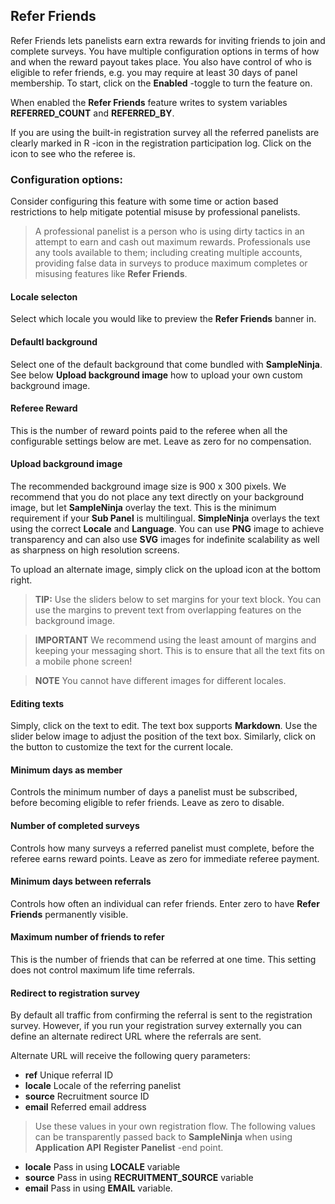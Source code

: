 ## Refer Friends

Refer Friends lets panelists earn extra rewards for inviting friends to join and complete surveys. You have multiple configuration options in terms of how and when the reward payout takes place. You also have control of who is eligible to refer friends, e.g. you may require at least 30 days of panel membership. To start, click on the **Enabled** -toggle to turn the feature on.

When enabled the **Refer Friends** feature writes to system variables **REFERRED_COUNT** and **REFERRED_BY**.

If you are using the built-in registration survey all the referred panelists are clearly marked in R -icon in the registration participation log. Click on the icon to see who the referee is.

### Configuration options:

Consider configuring this feature with some time or action based restrictions to help mitigate potential misuse by professional panelists. 

> A professional panelist is a person who is using dirty tactics in an attempt to earn and cash out maximum rewards. Professionals use any tools available to them; including creating multiple accounts, providing false data in surveys to produce maximum completes or misusing features like **Refer Friends**. 
 
#### Locale selecton
Select which locale you would like to preview the **Refer Friends** banner in.

#### Defaultl background
Select one of the default background that come bundled with **SampleNinja**. See below **Upload background image** how to upload your own custom background image.

#### Referee Reward
This is the number of reward points paid to the referee when all the configurable settings below are met. Leave as zero for no compensation.

#### Upload background image
The recommended background image size is 900 x 300 pixels. We recommend that you do not place any text directly on your background image, but let **SampleNinja** overlay the text. This is the minimum requirement if your **Sub Panel** is multilingual. **SimpleNinja** overlays the text using the correct **Locale** and **Language**. You can use **PNG** image to achieve transparency and can also use **SVG** images for indefinite scalability as well as sharpness on high resolution screens. 

To upload an alternate image, simply click on the upload icon at the bottom right. 

> **TIP:** Use the sliders below to set margins for your text block. You can use the margins to prevent text from overlapping features on the background image. 

> **IMPORTANT** We recommend using the least amount of margins and keeping your messaging short. This is to ensure that all the text fits on a mobile phone screen! 

> **NOTE** You cannot have different images for different locales.

#### Editing texts
Simply, click on the text to edit. The text box supports **Markdown**. Use the slider below image to adjust the position of the text box. Similarly, click on the button to customize the text for the current locale.

#### Minimum days as member
Controls the minimum number of days a panelist must be subscribed, before becoming eligible to refer friends. Leave as zero to disable.

#### Number of completed surveys
Controls how many surveys a referred panelist must complete, before the referee earns reward points. Leave as zero for immediate referee payment.

#### Minimum days between referrals
Controls how often an individual can refer friends. Enter zero to have **Refer Friends** permanently visible.

#### Maximum number of friends to refer
This is the number of friends that can be referred at one time. This setting does not control maximum life time referrals.

#### Redirect to registration survey
By default all traffic from confirming the referral is sent to the registration survey. However, if you run your registration survey externally you can define an alternate redirect URL where the referrals are sent.

Alternate URL will receive the following query parameters:

- **ref** Unique referral ID
- **locale** Locale of the referring panelist
- **source** Recruitment source ID
- **email** Referred email address

> Use these values in your own registration flow. The following values can be transparently passed back to **SampleNinja** when using **Application API** **Register Panelist** -end point.

- **locale** Pass in using **LOCALE** variable
- **source** Pass in using **RECRUITMENT_SOURCE** variable
- **email** Pass in using **EMAIL** variable.

